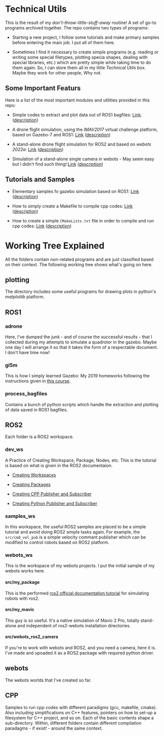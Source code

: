 # Technical Utils

This is the result of my *don't-throw-little-stuff-away* routine! A set of go-to programs archived together. The repo contains two types of programs:

* Starting a new project, I follow some tutorials and make primary samples before entering the main job. I put all of them here.

* Sometimes I find it necessary to create simple programs (e.g. reading or writing some special filetypes, plotting specia shapes, dealing with special libraries, etc.) which are pretty simple while taking time to do them again. So, I can store them all in my little *Technical Utils* box. Maybe they work for other people, Why not.

## Some Important Featurs

Here is a list of the most important modules and utilities provided in this repo:

* Simple codes to extract and plot data out of ROS1 bagfiles: [Link](https://github.com/hamidrezafahimi/technical_utils/tree/main/ROS1/process_bagfiles). ([description](#plotting)) 

* A drone flight simulation, using the *IMAV2017* virtual challenge platform, based on Gazebo-7 and ROS1: [Link](https://github.com/hamidrezafahimi/technical_utils/tree/main/ROS1/adrone) ([description](###adrone))

* A stand-alone drone flight simulation for ROS2 and based on *webots 2022a*: [Link](https://github.com/hamidrezafahimi/technical_utils/tree/main/ROS2/webots_ws/src/my_mavic) ([description](####src/my_mavic))

* Simulation of a stand-alone single camera in webots - May seem easy but I didn't find such thing!:[Link](https://github.com/hamidrezafahimi/technical_utils/tree/main/ROS2/webots_ws/src/webots_ros2_camera) ([description](####src/webots_ros2_camera))

## Tutorials and Samples

* Elementary samples fo gazebo simulation based on ROS1: [Link](https://github.com/hamidrezafahimi/technical_utils/tree/main/ROS1/gi5m) ([description](###gi5m))

* How to simply create a Makefile to compile cpp codes: [Link](https://github.com/hamidrezafahimi/technical_utils/tree/main/cpp/class/makefile) ([description]())

* How to create a simple `CMakeLists.txt` file in order to compile and run cpp codes: [Link](https://github.com/hamidrezafahimi/technical_utils/tree/main/cpp/simple/cmake) ([description]())

# Working Tree Explained

All the folders contain non-related programs and are just classified based on their context. The following working tree shows what's going on here.

## plotting

The directory includes some useful programs for drawing plots in python's *matplotlib* platform.

## ROS1

### adrone

Here, I've dumped the junk - and of course the successful results - that I collected during my attempts to simulate a quadrotor in the gazebo. Maybe one day I will arrange it so that it takes the form of a respectable document. I don't have time now!

### gi5m

This is how I simply learned Gazebo: My 2019 homeworks following the instructions given in [this course](https://www.youtube.com/playlist?list=PLK0b4e05LnzbHiGDGTgE_FIWpOCvndtYx).

### process_bagfiles

Contains a bunch of python scripts which handle the extraction and plotting of data saved in ROS1 bagfiles.


## ROS2

Each folder is a ROS2 workspace.

### dev_ws

A Practice of Creating Workspace, Package, Nodes, etc. This is the tutorial is based on what is given in the ROS2 documentaion. 

- [Creating Workspaces](https://docs.ros.org/en/foxy/Tutorials/Beginner-Client-Libraries/Creating-A-Workspace/Creating-A-Workspace.html)

- [Creating Packages](https://docs.ros.org/en/foxy/Tutorials/Beginner-Client-Libraries/Creating-Your-First-ROS2-Package.html)

- [Creating CPP Publisher and Subscriber](https://docs.ros.org/en/foxy/Tutorials/Beginner-Client-Libraries/Writing-A-Simple-Cpp-Publisher-And-Subscriber.html)

- [Creating Python Publisher and Subscriber](https://docs.ros.org/en/foxy/Tutorials/Beginner-Client-Libraries/Writing-A-Simple-Py-Publisher-And-Subscriber.html)

### samples_ws

In this workspace, the useful ROS2 samples are placed to be a simple tutorial and avoid doing ROS2 simple tasks again. For example, the `src/cmd_vel_pub` is a simple velocity commant publisher which can be modified to control robots based on ROS2 platform.

### webots_ws

This is the workspace of my webots projects. I put the initial sample of my webots works here.

#### src/my_package

This is the performed [ros2 official documentation tutorial](https://docs.ros.org/en/foxy/Tutorials/Advanced/Simulators/Webots.html) for simulating robots with ros2. 

#### src/my_mavic

This guy is so useful. It's a native simulation of Mavic 2 Pro, totally stand-alone and independent of ros2-webots installation directories.

#### src/webots_ros2_camera

If you're to work with webots and ROS2, and you need a camera, here it is. I've made and upoaded it as a ROS2 package with required python driver. 

## webots

The webots worlds that I've created so far.


## CPP

Samples to run cpp codes with different paradigms (gcc, makefile, cmake). Also including simplifications on C++ features, pointers on how to set-up a filesystem for C++ project, and so on. Each of the basic contents shape a sub-directory. Within, different folders contain different compilation paradagms - if exist! - around the same context.